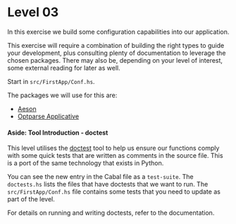 # Level 03

In this exercise we build some configuration capabilities into our application.

This exercise will require a combination of building the right types to guide
your development, plus consulting plenty of documentation to leverage the chosen
packages. There may also be, depending on your level of interest, some external
reading for later as well.

Start in ``src/FirstApp/Conf.hs``.

The packages we will use for this are:

- [Aeson](http://hackage.haskell.org/package/aeson)
- [Optparse Applicative](http://hackage.haskell.org/package/optparse-applicative)

#### Aside: Tool Introduction - doctest

This level utilises the [doctest](https://hackage.haskell.org/package/doctest)
tool to help us ensure our functions comply with some quick tests that are
written as comments in the source file. This is a port of the same technology
that exists in Python.

You can see the new entry in the Cabal file as a ``test-suite``. The
``doctests.hs`` lists the files that have doctests that we want to run. The
``src/FirstApp/Conf.hs`` file contains some tests that you need to update as
part of the level.

For details on running and writing doctests, refer to the documentation.
